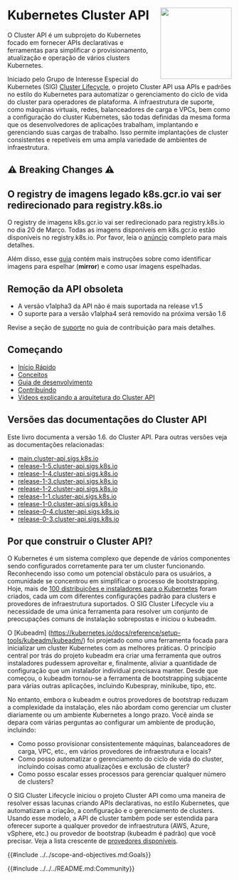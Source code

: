 # Kubernetes Cluster API<div style="float: right; position: relative; display: inline;"><img src="images/introduction.svg" width="160px" /></div>

O Cluster API é um subprojeto do Kubernetes focado em fornecer APIs declarativas e ferramentas para simplificar o provisionamento, atualização e operação de vários clusters Kubernetes.

Iniciado pelo Grupo de Interesse Especial do Kubernetes (SIG) [Cluster Lifecycle](https://github.com/kubernetes/community/tree/master/sig-cluster-lifecycle#readme), o projeto Cluster API usa APIs e padrões no estilo do Kubernetes para automatizar o gerenciamento do ciclo de vida do cluster para operadores de plataforma. A infraestrutura de suporte, como máquinas virtuais, redes, balanceadores de carga e VPCs, bem como a configuração do cluster Kubernetes, são todas definidas da mesma forma que os desenvolvedores de aplicações trabalham, implantando e gerenciando suas cargas de trabalho. Isso permite implantações de cluster consistentes e repetíveis em uma ampla variedade de ambientes de infraestrutura.

## ⚠️ Breaking Changes ⚠️

<aside class="note">
<h1>O registry de imagens legado k8s.gcr.io vai ser redirecionado para registry.k8s.io</h1>

O registry de imagens k8s.gcr.io vai ser redirecionado para registry.k8s.io no dia 20 de Março.
Todas as imagens disponíveis em k8s.gcr.io estão disponíveis no registry.k8s.io.
Por favor, leia o [anúncio](https://kubernetes.io/blog/2023/03/10/image-registry-redirect/) completo para mais detalhes.

Além disso, esse [guia](https://github.com/kubernetes/registry.k8s.io/tree/main/docs/mirroring) contém mais instruções sobre como identificar imagens para espelhar (**mirror**) e como usar imagens espelhadas.
</aside>

<aside class="note">
<h1>Remoção da API obsoleta</h1>

- A versão v1alpha3 da API não é mais suportada na release v1.5
- O suporte para a versão v1alpha4 será removido na próxima versão 1.6

Revise a seção de [suporte](./CONTRIBUTING.md#support-and-guarantees) no guia de contribuição para mais detalhes.

</aside>

## Começando

* [Início Rápido](./user/quick-start.md)
* [Conceitos](./user/concepts.md)
* [Guia de desenvolvimento](./developer/guide.md)
* [Contribuindo](./CONTRIBUTING.md)
* [Vídeos explicando a arquitetura do Cluster API](./developer/guide.md#videos-explaining-capi-architecture-and-code-walkthroughs)

<aside class="note">

<h1>Versões das documentações do Cluster API</h1>

Este livro documenta a versão 1.6. do Cluster API. Para outras versões veja as documentações relacionadas:
* [main.cluster-api.sigs.k8s.io](https://main.cluster-api.sigs.k8s.io)
* [release-1-5.cluster-api.sigs.k8s.io](https://release-1-5.cluster-api.sigs.k8s.io)
* [release-1-4.cluster-api.sigs.k8s.io](https://release-1-4.cluster-api.sigs.k8s.io)
* [release-1-3.cluster-api.sigs.k8s.io](https://release-1-3.cluster-api.sigs.k8s.io)
* [release-1-2.cluster-api.sigs.k8s.io](https://release-1-2.cluster-api.sigs.k8s.io)
* [release-1-1.cluster-api.sigs.k8s.io](https://release-1-1.cluster-api.sigs.k8s.io)
* [release-1-0.cluster-api.sigs.k8s.io](https://release-1-0.cluster-api.sigs.k8s.io)
* [release-0-4.cluster-api.sigs.k8s.io](https://release-0-4.cluster-api.sigs.k8s.io)
* [release-0-3.cluster-api.sigs.k8s.io](https://release-0-3.cluster-api.sigs.k8s.io)

</aside>

## Por que construir o Cluster API?


O Kubernetes é um sistema complexo que depende de vários componentes sendo configurados corretamente para ter um cluster funcionando. Reconhecendo isso como um potencial obstáculo para os usuários, a comunidade se concentrou em simplificar o processo de bootstrapping. Hoje, mais de [100 distribuições e instaladores para o Kubernetes](https://www.cncf.io/certification/software-conformance/) foram criados, cada um com diferentes configurações padrão para clusters e provedores de infraestrutura suportados. O SIG Cluster Lifecycle viu a necessidade de uma única ferramenta para resolver um conjunto de preocupações comuns de instalação sobrepostas e iniciou o kubeadm.

O [Kubeadm] (https://kubernetes.io/docs/reference/setup-tools/kubeadm/kubeadm/) foi projetado como uma ferramenta focada para inicializar um cluster Kubernetes com as melhores práticas. O princípio central por trás do projeto kubeadm era criar uma ferramenta que outros instaladores pudessem aproveitar e, finalmente, aliviar a quantidade de configuração que um instalador individual precisava manter. Desde que começou, o kubeadm tornou-se a ferramenta de bootstrapping subjacente para várias outras aplicações, incluindo Kubespray, minikube, tipo, etc.

No entanto, embora o kubeadm e outros provedores de bootstrap reduzam a complexidade da instalação, eles não abordam como gerenciar um cluster diariamente ou um ambiente Kubernetes a longo prazo. Você ainda se depara com várias perguntas ao configurar um ambiente de produção, incluindo:

* Como posso provisionar consistentemente máquinas, balanceadores de carga, VPC, etc., em vários provedores de infraestrutura e locais?
* Como posso automatizar o gerenciamento do ciclo de vida do cluster, incluindo coisas como atualizações e exclusão de cluster?
* Como posso escalar esses processos para gerenciar qualquer número de clusters?

O SIG Cluster Lifecycle iniciou o projeto Cluster API como uma maneira de resolver essas lacunas criando APIs declarativas, no estilo Kubernetes, que automatizam a criação, a configuração e o gerenciamento de clusters. Usando esse modelo, a API de cluster também pode ser estendida para oferecer suporte a qualquer provedor de infraestrutura (AWS, Azure, vSphere, etc.) ou provedor de bootstrap (kubeadm é padrão) que você precisar. Veja a lista crescente de [provedores disponíveis](./reference/providers.md).

{{#include ../../scope-and-objectives.md:Goals}}

{{#include ../../../README.md:Community}}

